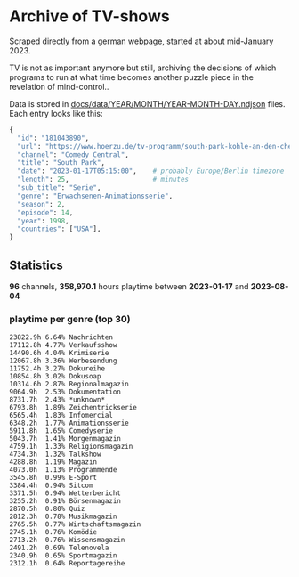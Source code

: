 # Archive of TV-shows

Scraped directly from a german webpage, started at about mid-January 2023.

TV is not as important anymore but still, archiving the decisions of which programs to run at what time
becomes another puzzle piece in the revelation of mind-control.. 

Data is stored in [docs/data/YEAR/MONTH/YEAR-MONTH-DAY.ndjson](docs/data/) files. 
Each entry looks like this:

```python
{
  "id": "181043890", 
  "url": "https://www.hoerzu.de/tv-programm/south-park-kohle-an-den-chefkoch/bid_181043890/", 
  "channel": "Comedy Central", 
  "title": "South Park", 
  "date": "2023-01-17T05:15:00",    # probably Europe/Berlin timezone 
  "length": 25,                     # minutes 
  "sub_title": "Serie", 
  "genre": "Erwachsenen-Animationsserie", 
  "season": 2, 
  "episode": 14, 
  "year": 1998, 
  "countries": ["USA"],
}
```

## Statistics

**96** channels, **358,970.1** hours playtime between **2023-01-17** and **2023-08-04**


### playtime per genre (top 30)

    23822.9h 6.64% Nachrichten
    17112.8h 4.77% Verkaufsshow
    14490.6h 4.04% Krimiserie
    12067.8h 3.36% Werbesendung
    11752.4h 3.27% Dokureihe
    10854.8h 3.02% Dokusoap
    10314.6h 2.87% Regionalmagazin
    9064.9h  2.53% Dokumentation
    8731.7h  2.43% *unknown*
    6793.8h  1.89% Zeichentrickserie
    6565.4h  1.83% Infomercial
    6348.2h  1.77% Animationsserie
    5911.8h  1.65% Comedyserie
    5043.7h  1.41% Morgenmagazin
    4759.1h  1.33% Religionsmagazin
    4734.3h  1.32% Talkshow
    4288.8h  1.19% Magazin
    4073.0h  1.13% Programmende
    3545.8h  0.99% E-Sport
    3384.4h  0.94% Sitcom
    3371.5h  0.94% Wetterbericht
    3255.2h  0.91% Börsenmagazin
    2870.5h  0.80% Quiz
    2812.3h  0.78% Musikmagazin
    2765.5h  0.77% Wirtschaftsmagazin
    2745.1h  0.76% Komödie
    2713.2h  0.76% Wissensmagazin
    2491.2h  0.69% Telenovela
    2340.9h  0.65% Sportmagazin
    2312.1h  0.64% Reportagereihe
